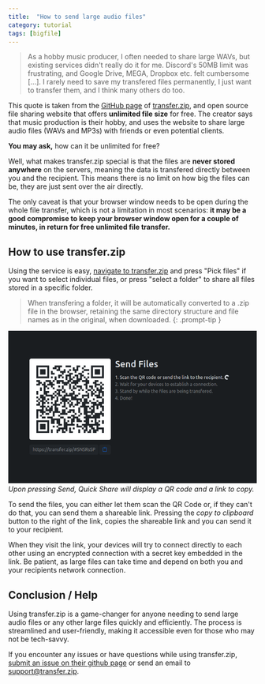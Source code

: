 ```yaml
---
title:  "How to send large audio files"
category: tutorial
tags: [bigfile]
---
```

> As a hobby music producer, I often needed to share large WAVs, but existing services didn't really do it for me. Discord's 50MB limit was frustrating, and Google Drive, MEGA, Dropbox etc. felt cumbersome [...]. I rarely need to save my transfered files permanently, I just want to transfer them, and I think many others do too.

This quote is taken from the [GitHub page](https://github.com/robinkarlberg/transfer.zip-web/) of [transfer.zip](https://transfer.zip/), and open source file sharing website that offers **unlimited file size** for free. The creator says that music production is their hobby, and uses the website to share large audio files (WAVs and MP3s) with friends or even potential clients.

**You may ask,** how can it be unlimited for free? 

Well, what makes transfer.zip special is that the files are **never stored anywhere** on the servers, meaning the data is transfered directly between you and the recipient. This means there is no limit on how big the files can be, they are just sent over the air directly. 

The only caveat is that your browser window needs to be open during the whole file transfer, which is not a limitation in most scenarios: **it may be a good compromise to keep your browser window open for a couple of minutes, in return for free unlimited file transfer.**

## How to use transfer.zip

Using the service is easy, [navigate to transfer.zip](https://transfer.zip/quick-share) and press "Pick files" if you want to select individual files, or press "select a folder" to share all files stored in a specific folder. 

> When transfering a folder, it will be automatically converted to a .zip file in the browser, retaining the same directory structure and file names as in the original, when downloaded.
{: .prompt-tip }

![Screenshot showing the Quick Share page, a big QR code and a link to download the files.](/assets/img/quick-share-progress-1.png)
_Upon pressing Send, Quick Share will display a QR code and a link to copy._

To send the files, you can either let them scan the QR Code or, if they can't do that, you can send them a shareable link. Pressing the *copy to clipboard* button to the right of the link, copies the shareable link and you can send it to your recipient. 

When they visit the link, your devices will try to connect directly to each other using an encrypted connection with a secret key embedded in the link. Be patient, as large files can take time and depend on both you and your recipients network connection.

## Conclusion / Help

Using transfer.zip is a game-changer for anyone needing to send large audio files or any other large files quickly and efficiently. The process is streamlined and user-friendly, making it accessible even for those who may not be tech-savvy.

If you encounter any issues or have questions while using transfer.zip, [submit an issue on their github page](https://github.com/robinkarlberg/transfer.zip-web) or send an email to [support@transfer.zip](mailto:support@transfer.zip).